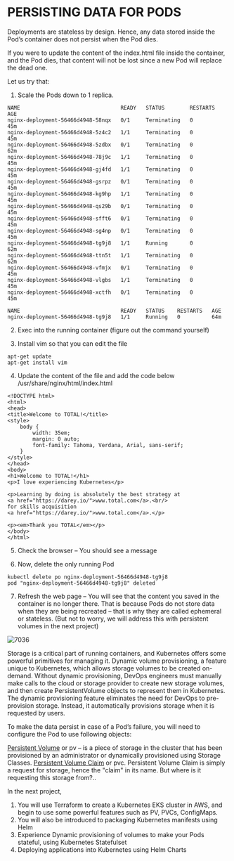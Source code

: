 # PERSISTING DATA FOR PODS

Deployments are stateless by design. Hence, any data stored inside the Pod’s container does not persist when the Pod dies.

If you were to update the content of the index.html file inside the container, and the Pod dies, that content will not be
lost since a new Pod will replace the dead one.

Let us try that:

1. Scale the Pods down to 1 replica.

```
NAME                                READY   STATUS        RESTARTS   AGE
nginx-deployment-56466d4948-58nqx   0/1     Terminating   0          45m
nginx-deployment-56466d4948-5z4c2   1/1     Terminating   0          45m
nginx-deployment-56466d4948-5zdbx   0/1     Terminating   0          62m
nginx-deployment-56466d4948-78j9c   1/1     Terminating   0          45m
nginx-deployment-56466d4948-gj4fd   1/1     Terminating   0          45m
nginx-deployment-56466d4948-gsrpz   0/1     Terminating   0          45m
nginx-deployment-56466d4948-kg9hp   1/1     Terminating   0          45m
nginx-deployment-56466d4948-qs29b   0/1     Terminating   0          45m
nginx-deployment-56466d4948-sfft6   0/1     Terminating   0          45m
nginx-deployment-56466d4948-sg4np   0/1     Terminating   0          45m
nginx-deployment-56466d4948-tg9j8   1/1     Running       0          62m
nginx-deployment-56466d4948-ttn5t   1/1     Terminating   0          62m
nginx-deployment-56466d4948-vfmjx   0/1     Terminating   0          45m
nginx-deployment-56466d4948-vlgbs   1/1     Terminating   0          45m
nginx-deployment-56466d4948-xctfh   0/1     Terminating   0          45m
```

```
NAME                                READY   STATUS    RESTARTS   AGE
nginx-deployment-56466d4948-tg9j8   1/1     Running   0          64m
```

2. Exec into the running container (figure out the command yourself)

3. Install vim so that you can edit the file


```
apt-get update
apt-get install vim
```

4. Update the content of the file and add the code below /usr/share/nginx/html/index.html

```
<!DOCTYPE html>
<html>
<head>
<title>Welcome to TOTAL!</title>
<style>
    body {
        width: 35em;
        margin: 0 auto;
        font-family: Tahoma, Verdana, Arial, sans-serif;
    }
</style>
</head>
<body>
<h1>Welcome to TOTAL!</h1>
<p>I love experiencing Kubernetes</p>

<p>Learning by doing is absolutely the best strategy at 
<a href="https://darey.io/">www.total.com</a>.<br/>
for skills acquisition
<a href="https://darey.io/">www.total.com</a>.</p>

<p><em>Thank you TOTAL</em></p>
</body>
</html>
```

5. Check the browser – You should see a message

6. Now, delete the only running Pod

```
kubectl delete po nginx-deployment-56466d4948-tg9j8
pod "nginx-deployment-56466d4948-tg9j8" deleted
```

7. Refresh the web page – You will see that the content you saved in the container is no longer there. That is because Pods do
not store data when they are being recreated – that is why they are called ephemeral or stateless. (But not to worry, we will
address this with persistent volumes in the next project)


![7036](https://user-images.githubusercontent.com/85270361/210247251-470fae45-71bc-4c79-a5ec-1bc0027b69c7.PNG)


Storage is a critical part of running containers, and Kubernetes offers some powerful primitives for managing it. Dynamic volume
provisioning, a feature unique to Kubernetes, which allows storage volumes to be created on-demand. Without dynamic provisioning, 
DevOps engineers must manually make calls to the cloud or storage provider to create new storage volumes, and then create 
PersistentVolume objects to represent them in Kubernetes. The dynamic provisioning feature eliminates the need for DevOps to
pre-provision storage. Instead, it automatically provisions storage when it is requested by users.

To make the data persist in case of a Pod’s failure, you will need to configure the Pod to use following objects:

[Persistent Volume](https://kubernetes.io/docs/concepts/storage/persistent-volumes/) or pv – is a piece of storage in the
cluster that has been provisioned by an administrator or dynamically provisioned using Storage Classes.
[Persistent Volume Claim](https://kubernetes.io/docs/concepts/storage/persistent-volumes/#expanding-persistent-volumes-claims) or pvc. 
Persistent Volume Claim is simply a request for storage, hence the "claim" in its name. But where is it requesting this storage 
from?..

In the next project,

1. You will use Terraform to create a Kubernetes EKS cluster in AWS, and begin to use some powerful features such as PV, PVCs, ConfigMaps.
2. You will also be introduced to packaging Kubernetes manifests using Helm
3. Experience Dynamic provisioning of volumes to make your Pods stateful, using Kubernetes Statefulset
4. Deploying applications into Kubernetes using Helm Charts